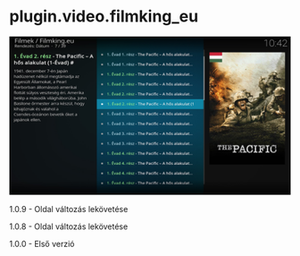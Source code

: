 # plugin.video.filmking_eu
![Logo](resources/screenshots/screenshot-3.jpg)

1.0.9 - Oldal változás lekövetése

1.0.8 - Oldal változás lekövetése

1.0.0 - Első verzió
